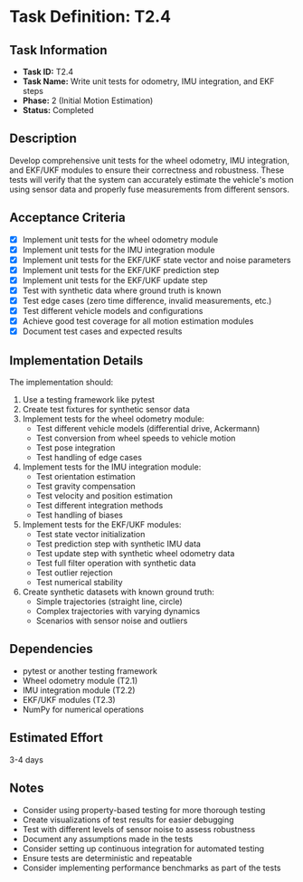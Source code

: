# Task Definition: T2.4

## Task Information
- **Task ID:** T2.4
- **Task Name:** Write unit tests for odometry, IMU integration, and EKF steps
- **Phase:** 2 (Initial Motion Estimation)
- **Status:** Completed

## Description
Develop comprehensive unit tests for the wheel odometry, IMU integration, and EKF/UKF modules to ensure their correctness and robustness. These tests will verify that the system can accurately estimate the vehicle's motion using sensor data and properly fuse measurements from different sensors.

## Acceptance Criteria
- [x] Implement unit tests for the wheel odometry module
- [x] Implement unit tests for the IMU integration module
- [x] Implement unit tests for the EKF/UKF state vector and noise parameters
- [x] Implement unit tests for the EKF/UKF prediction step
- [x] Implement unit tests for the EKF/UKF update step
- [x] Test with synthetic data where ground truth is known
- [x] Test edge cases (zero time difference, invalid measurements, etc.)
- [x] Test different vehicle models and configurations
- [x] Achieve good test coverage for all motion estimation modules
- [x] Document test cases and expected results

## Implementation Details
The implementation should:
1. Use a testing framework like pytest
2. Create test fixtures for synthetic sensor data
3. Implement tests for the wheel odometry module:
   - Test different vehicle models (differential drive, Ackermann)
   - Test conversion from wheel speeds to vehicle motion
   - Test pose integration
   - Test handling of edge cases
4. Implement tests for the IMU integration module:
   - Test orientation estimation
   - Test gravity compensation
   - Test velocity and position estimation
   - Test different integration methods
   - Test handling of biases
5. Implement tests for the EKF/UKF modules:
   - Test state vector initialization
   - Test prediction step with synthetic IMU data
   - Test update step with synthetic wheel odometry data
   - Test full filter operation with synthetic data
   - Test outlier rejection
   - Test numerical stability
6. Create synthetic datasets with known ground truth:
   - Simple trajectories (straight line, circle)
   - Complex trajectories with varying dynamics
   - Scenarios with sensor noise and outliers

## Dependencies
- pytest or another testing framework
- Wheel odometry module (T2.1)
- IMU integration module (T2.2)
- EKF/UKF modules (T2.3)
- NumPy for numerical operations

## Estimated Effort
3-4 days

## Notes
- Consider using property-based testing for more thorough testing
- Create visualizations of test results for easier debugging
- Test with different levels of sensor noise to assess robustness
- Document any assumptions made in the tests
- Consider setting up continuous integration for automated testing
- Ensure tests are deterministic and repeatable
- Consider implementing performance benchmarks as part of the tests
